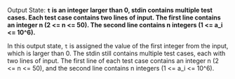 Output State: **`t` is an integer larger than 0, stdin contains multiple test cases. Each test case contains two lines of input. The first line contains an integer n (2 <= n <= 50). The second line contains n integers (1 <= a_i <= 10^6).**

In this output state, `t` is assigned the value of the first integer from the input, which is larger than 0. The stdin still contains multiple test cases, each with two lines of input. The first line of each test case contains an integer n (2 <= n <= 50), and the second line contains n integers (1 <= a_i <= 10^6).